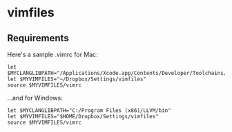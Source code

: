 # vimfiles
## Requirements

Here's a sample .vimrc for Mac:
```vimscript
let $MYCLANGLIBPATH="/Applications/Xcode.app/Contents/Developer/Toolchains/XcodeDefault.xctoolchain/usr/lib/"
let $MYVIMFILES="~/Dropbox/Settings/vimfiles"
source $MYVIMFILES/vimrc
```

...and for Windows:
```vimscript
let $MYCLANGLIBPATH="C:/Program Files (x86)/LLVM/bin"
let $MYVIMFILES="$HOME/Dropbox/Settings/vimfiles"
source $MYVIMFILES/vimrc
```
